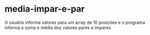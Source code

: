 # media-impar-e-par
O usuário informa valores para um array de 10 posições e o programa informa a soma e média dos valores pares e ímpares.

